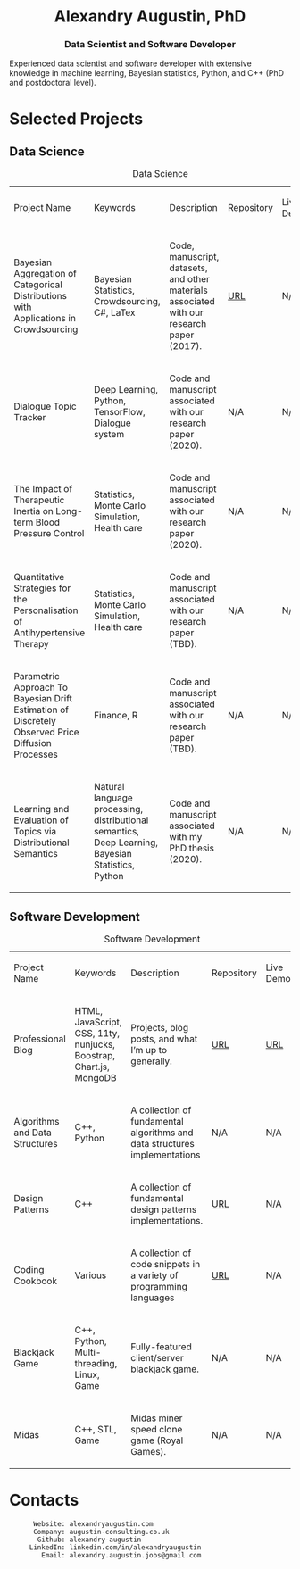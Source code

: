 <h1 align="center">Alexandry Augustin, PhD</h1>
<h3 align="center">Data Scientist and Software Developer</h3>

Experienced data scientist and software developer with extensive
knowledge in machine learning, Bayesian statistics, Python, and C++ (PhD
and postdoctoral level).

Selected Projects
=================

Data Science
------------

<table>
<caption>Data Science</caption>
<colgroup>
<col style="width: 20%" />
<col style="width: 20%" />
<col style="width: 20%" />
<col style="width: 20%" />
<col style="width: 20%" />
</colgroup>
<tbody>
<tr class="odd">
<td><p>Project Name</p></td>
<td><p>Keywords</p></td>
<td><p>Description</p></td>
<td><p>Repository</p></td>
<td><p>Live Demo</p></td>
</tr>
<tr class="even">
<td><p>Bayesian Aggregation of Categorical Distributions with Applications in Crowdsourcing</p></td>
<td><p>Bayesian Statistics, Crowdsourcing, C#, LaTex</p></td>
<td><p>Code, manuscript, datasets, and other materials associated with our research paper (2017).</p></td>
<td><p><a href="https://github.com/alexandry-augustin/mbcc">URL</a></p></td>
<td><p>N/A</p></td>
</tr>
<tr class="odd">
<td><p>Dialogue Topic Tracker</p></td>
<td><p>Deep Learning, Python, TensorFlow, Dialogue system</p></td>
<td><p>Code and manuscript associated with our research paper (2020).</p></td>
<td><p>N/A</p></td>
<td><p>N/A</p></td>
</tr>
<tr class="even">
<td><p>The Impact of Therapeutic Inertia on Long-term Blood Pressure Control</p></td>
<td><p>Statistics, Monte Carlo Simulation, Health care</p></td>
<td><p>Code and manuscript associated with our research paper (2020).</p></td>
<td><p>N/A</p></td>
<td><p>N/A</p></td>
</tr>
<tr class="odd">
<td><p>Quantitative Strategies for the Personalisation of Antihypertensive Therapy</p></td>
<td><p>Statistics, Monte Carlo Simulation, Health care</p></td>
<td><p>Code and manuscript associated with our research paper (TBD).</p></td>
<td><p>N/A</p></td>
<td><p>N/A</p></td>
</tr>
<tr class="even">
<td><p>Parametric Approach To Bayesian Drift Estimation of Discretely Observed Price Diffusion Processes</p></td>
<td><p>Finance, R</p></td>
<td><p>Code and manuscript associated with our research paper (TBD).</p></td>
<td><p>N/A</p></td>
<td><p>N/A</p></td>
</tr>
<tr class="odd">
<td><p>Learning and Evaluation of Topics via Distributional Semantics</p></td>
<td><p>Natural language processing, distributional semantics, Deep Learning, Bayesian Statistics, Python</p></td>
<td><p>Code and manuscript associated with my PhD thesis (2020).</p></td>
<td><p>N/A</p></td>
<td><p>N/A</p></td>
</tr>
</tbody>
</table>

Software Development
--------------------

<table>
<caption>Software Development</caption>
<colgroup>
<col style="width: 20%" />
<col style="width: 20%" />
<col style="width: 20%" />
<col style="width: 20%" />
<col style="width: 20%" />
</colgroup>
<tbody>
<tr class="odd">
<td><p>Project Name</p></td>
<td><p>Keywords</p></td>
<td><p>Description</p></td>
<td><p>Repository</p></td>
<td><p>Live Demo</p></td>
</tr>
<tr class="even">
<td><p>Professional Blog</p></td>
<td><p>HTML, JavaScript, CSS, 11ty, nunjucks, Boostrap, Chart.js, MongoDB</p></td>
<td><p>Projects, blog posts, and what I’m up to generally.</p></td>
<td><p><a href="https://github.com/alexandry-augustin/professional-blog-public">URL</a></p></td>
<td><p><a href="https://alexandryaugustin.com/">URL</a></p></td>
</tr>
<tr class="odd">
<td><p>Algorithms and Data Structures</p></td>
<td><p>C++, Python</p></td>
<td><p>A collection of fundamental algorithms and data structures implementations</p></td>
<td><p>N/A</p></td>
<td><p>N/A</p></td>
</tr>
<tr class="even">
<td><p>Design Patterns</p></td>
<td><p>C++</p></td>
<td><p>A collection of fundamental design patterns implementations.</p></td>
<td><p><a href="https://github.com/alexandry-augustin/design_patterns">URL</a></p></td>
<td><p>N/A</p></td>
</tr>
<tr class="odd">
<td><p>Coding Cookbook</p></td>
<td><p>Various</p></td>
<td><p>A collection of code snippets in a variety of programming languages</p></td>
<td><p><a href="https://github.com/alexandry-augustin/cookbook">URL</a></p></td>
<td><p>N/A</p></td>
</tr>
<tr class="even">
<td><p>Blackjack Game</p></td>
<td><p>C++, Python, Multi-threading, Linux, Game</p></td>
<td><p>Fully-featured client/server blackjack game.</p></td>
<td><p>N/A</p></td>
<td><p>N/A</p></td>
</tr>
<tr class="odd">
<td><p>Midas</p></td>
<td><p>C++, STL, Game</p></td>
<td><p>Midas miner speed clone game (Royal Games).</p></td>
<td><p>N/A</p></td>
<td><p>N/A</p></td>
</tr>
</tbody>
</table>

Contacts
========

          Website: alexandryaugustin.com
          Company: augustin-consulting.co.uk
           Github: alexandry-augustin
         LinkedIn: linkedin.com/in/alexandryaugustin
            Email: alexandry.augustin.jobs@gmail.com

